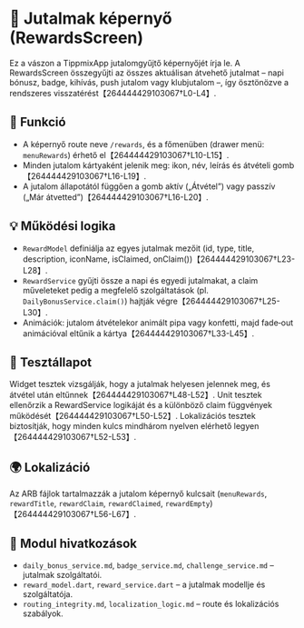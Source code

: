 # 🎁 Jutalmak képernyő (RewardsScreen)

Ez a vászon a TippmixApp jutalomgyűjtő képernyőjét írja le.  A RewardsScreen összegyűjti az összes aktuálisan átvehető jutalmat – napi bónusz, badge, kihívás, push jutalom vagy klubjutalom –, így ösztönözve a rendszeres visszatérést【264444429103067†L0-L4】.

## 🎯 Funkció

* A képernyő route neve `/rewards`, és a főmenüben (drawer menü: `menuRewards`) érhető el【264444429103067†L10-L15】.
* Minden jutalom kártyaként jelenik meg: ikon, név, leírás és átvételi gomb【264444429103067†L16-L19】.
* A jutalom állapotától függően a gomb aktív („Átvétel”) vagy passzív („Már átvetted”)【264444429103067†L16-L20】.

## 💡 Működési logika

* `RewardModel` definiálja az egyes jutalmak mezőit (id, type, title, description, iconName, isClaimed, onClaim())【264444429103067†L23-L28】.
* `RewardService` gyűjti össze a napi és egyedi jutalmakat, a claim műveleteket pedig a megfelelő szolgáltatások (pl. `DailyBonusService.claim()`) hajtják végre【264444429103067†L25-L30】.
* Animációk: jutalom átvételekor animált pipa vagy konfetti, majd fade‑out animációval eltűnik a kártya【264444429103067†L33-L45】.

## 🧪 Tesztállapot

Widget tesztek vizsgálják, hogy a jutalmak helyesen jelennek meg, és átvétel után eltűnnek【264444429103067†L48-L52】.  Unit tesztek ellenőrzik a RewardService logikáját és a különböző claim függvények működését【264444429103067†L50-L52】.  Lokalizációs tesztek biztosítják, hogy minden kulcs mindhárom nyelven elérhető legyen【264444429103067†L52-L53】.

## 🌍 Lokalizáció

Az ARB fájlok tartalmazzák a jutalom képernyő kulcsait (`menuRewards`, `rewardTitle`, `rewardClaim`, `rewardClaimed`, `rewardEmpty`)【264444429103067†L56-L67】.

## 📎 Modul hivatkozások

- `daily_bonus_service.md`, `badge_service.md`, `challenge_service.md` – jutalmak szolgáltatói.
- `reward_model.dart`, `reward_service.dart` – a jutalmak modellje és szolgáltatója.
- `routing_integrity.md`, `localization_logic.md` – route és lokalizációs szabályok.